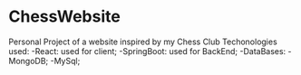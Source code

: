 # ChessWebsite
Personal Project of a website inspired by my Chess Club
Techonologies used: -React: used for client;
                    -SpringBoot: used for BackEnd;
                    -DataBases: -MongoDB;
                                -MySql;
                  

